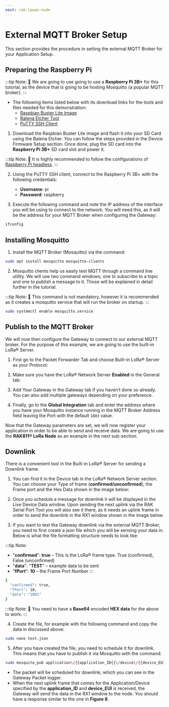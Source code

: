```yaml
---
next: rak-lpwan-node
---
```


# External MQTT Broker Setup

This section provides the procedure in setting the external MQTT Broker for your Application Setup.

## Preparing the Raspberry Pi

:::tip Note:
:pencil: We are going to use going to use a **Raspberry Pi 3B+** for this tutorial, as the device that is going to be hosting Mosquitto (a popular MQTT broker).
:::

* The following items listed below with its download links for the tools and files needed for this demonstration:
  * [Raspbian Buster Lite Image](https://www.raspberrypi.org/downloads/raspbian/)
  * [Balena Etcher Tool](https://www.balena.io/etcher/)
  * [PuTTY SSH Client](https://www.chiark.greenend.org.uk/~sgtatham/putty/latest.html)

1. Download the Raspbian Buster Lite image and flash it into your SD Card using the Balena Etcher. You can follow the steps provided in the Device Firmware Setup section. Once done, plug the SD card into the **Raspberry Pi 3B+** SD card slot and power it.

:::tip Note:
:pencil: It is highly recommended to follow the configurations of [Raspberry Pi headless](https://www.raspberrypi.org/documentation/configuration/wireless/headless.md).
:::

2. Using the PuTTY SSH client, connect to the Raspberry Pi 3B+ with the following credentials:

    * **Username**: pi
    * **Password**: raspberry

3. Execute the following command and note the IP address of the interface you will be using to connect to the network. You will need this, as it will be the address for your MQTT Broker when configuring the Gateway:

```sh
ifconfig
```
<rk-img
  src="/assets/images/quick-start-guide/rak7249/7.rak-gateway-mesh-rak811/rpi-interfaces.jpg"
  width="75%"
  figure-number="1"
  caption="Raspberry Pi interfaces"
/>

## Installing Mosquitto

1. Install the MQTT Broker (Mosquitto) via the command:

```sh
sudo apt install mosquitto mosquitto-clients
```
<rk-img
  src="/assets/images/quick-start-guide/rak7249/7.rak-gateway-mesh-rak811/mqtt-installation.jpg"
  width="80%"
  figure-number="2"
  caption="Mosquitto installation"
/>

2. Mosquitto clients help us easily test MQTT through a command line utility. We will use two command windows; one to subscribe to a topic and one to publish a message to it. Those will be explained in detail further in the tutorial.

:::tip Note:
:pencil: This command is not mandatory, however it is recommended as it creates a mosquitto service that will run the broker on startup.
:::

```sh
sudo systemctl enable mosquitto.service
```

## Publish to the MQTT Broker

We will now then configure the Gateway to connect to our external MQTT broker. For the purpose of this example, we are going to use the built-in LoRa® Server.

1. First go to the Packet Forwarder Tab and choose Built-in LoRa® Server as your Protocol:

<rk-img
  src="/assets/images/quick-start-guide/rak7249/7.rak-gateway-mesh-rak811/protocol-selection.jpg"
  width="100%"
  figure-number="3"
  caption="Protocol selection"
/>

2. Make sure you have the LoRa® Network Server **Enabled** in the General tab:

<rk-img
  src="/assets/images/quick-start-guide/rak7249/7.rak-gateway-mesh-rak811/builtin-server-activation.jpg"
  width="100%"
  figure-number="4"
  caption="Built-in LoRa® Server activation"
/>

3. Add Your Gateway in the Gateway tab if you haven’t done so already. You can also add multiple gateways depending on your preference.

<rk-img
  src="/assets/images/quick-start-guide/rak7249/7.rak-gateway-mesh-rak811/lora-gateway-config.jpg"
  width="100%"
  figure-number="5"
  caption="LoRa® Server Gateway configuration"
/>

4. Finally, go to the **Global Integration** tab and enter the address where you have your Mosquitto instance running in the MQTT Broker Address field leaving the Port with the default `1883` value.

<rk-img
  src="/assets/images/quick-start-guide/rak7249/7.rak-gateway-mesh-rak811/set-global-integration.jpg"
  width="100%"
  figure-number="6"
  caption="Setting up the Global Integration"
/>

Now that the Gateway parameters are set, we will now register your application in order to be able to send and receive data. We are going to use the **RAK811® LoRa Node** as an example in the next sub-section.

## Downlink

There is a convenient tool in the Built-in LoRa® Server for sending a Downlink frame.

1. You can find it in the Device tab in the LoRa® Network Server section. You can choose your Type of frame (**confirmed/unconfirmed**), the Frame port and the Hex Data shown in the image below:

<rk-img
  src="/assets/images/quick-start-guide/rak7249/7.rak-gateway-mesh-rak811/downlink.jpg"
  width="100%"
  figure-number="7"
  caption="LoRa® Network Server Device Downlink tool"
/>

2. Once you schedule a message for downlink it will be displayed in the Live Device Data window. Upon sending the next uplink via the RAK Serial Port Tool you will also see it there, as it needs an uplink frame in order to send the downlink in the RX1 window shown in the image below.

<rk-img
  src="/assets/images/quick-start-guide/rak7249/7.rak-gateway-mesh-rak811/rec-downlink-frm.jpg"
  width="100%"
  figure-number="8"
  caption="Received Downlink Frame"
/>

3. If you want to test the Gateway downlink via the external MQTT Broker, you need to first create a json file which you will be sensing your data in. Below is what the file formatting structure needs to look like:


:::tip Note:
* "**confirmed**": **true** – This is the LoRa® frame type. True (confirmed), False (unconfirmed)
* "**data**": "**TEST**" – example data to be sent
* "**fPort**": **10** – the Frame Port Number
:::


```sh
{
  "confirmed": true,
  "fPort": 10,
  "data": "1001"
}
```

:::tip Note:
:pencil: You need to have a **Base64** encoded **HEX data** for the above to work.
:::

4. Create the file, for example with the following command and copy the data in discussed above:

```sh
sudo nano test.json
```

5. After you have created the file, you need to schedule it for downlink. This means that you have to publish it via Mosquitto with the command:

```sh
sudo mosquito_pub application\/{{application_ID{{\/device\/{{device_EUI}}\/ tx \u2013f test.json
```

* The packet will be scheduled for downlink, which you can see in the Gateway Packet logger.
* When the next uplink frame that comes for the Application/Device specified by the **application_ID** and **device_EUI** is received, the Gateway will send the data in the RX1 window to the node. You should have a response similar to the one in **Figure 8**.
